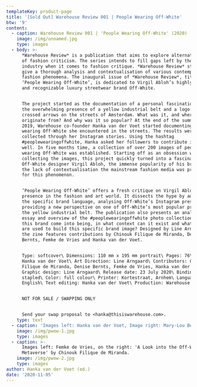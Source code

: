 ```yaml
---
templateKey: product-page
title: '[Sold Out] Warehouse Review 001 | People Wearing Off-White'
btw: '9'
content:
  - caption: Warehouse Review 001 | 'People Wearing Off-White' (2020)
    image: /img/unnamed.jpg
    type: images
  - body: >-
      *Warehouse Review* is a publication that aims to explore alternative modes
      of fashion criticism. The series intends to fill gaps left by the fashion
      industry when it comes to fashion critique. *Warehouse Review* strives to
      give a thorough analysis and contextualisation of various contemporary
      fashion phenomena. The inaugural issue of *Warehouse Review*, titled
      ‘People Wearing Off-White’, is dedicated to Virgil Abloh’s highly visible
      and recognizable luxury streetwear brand Off-White.


      The project started as the documentation of a personal fascination with
      the overwhelming presence of a yellow industrial belt and a logo with
      crossed arrows on the streets of Amsterdam. What was it, and where did it
      originate from? And why was it so popular? At the end of the summer of
      2019, Warehouse co-founder Hanka van der Voet started documenting people
      wearing Off-White she encountered in the streets. The results were
      collected through her Instagram stories. Using the hashtag
      #peoplewearingoffwhite, Hanka asked her followers to contribute images as
      well. In five months time, a collection of over 200 images of people
      wearing Off-White was established. Starting off as an obsession with
      collecting the images, this project quickly turned into a fascination with
      Off-White designer Virgil Abloh, the immense popularity of his brand, and
      the lack of contextualisation the mainstream fashion media was providing
      for this phenomenon.


      ‘People Wearing Off-White’ offers a fresh critique on Virgil Abloh’s
      presence in the fashion and art world. It dissects the hype by addressing
      the specific brand language, analysing Off-White’s Instagram presence and
      providing a new perspective on one of Off-White’s most popular product:
      the yellow industrial belt. The publication also presents an analytical
      essay and overview of the #peoplewearingoffwhite photo collection. How did
      this brand come into being, in what context can it exist and what tactics
      are used to build this specific brand image? Designed by Line Arngaard,
      the zine features contributions by Chinouk Filique de Miranda, Denise
      Bernts, Femke de Vries and Hanka van der Voet.


      Type: softcover\ Dimensions: 110 mm x 195 mm portrait\ Pages: 76\ Editor:
      Hanka van der Voet\ Art Direction: Line Arngaard\ Contributors: Chinouk
      Filique de Miranda, Denise Bernts, Femke de Vries, Hanka van der Voet\
      Graphic design: Line Arngaard\ Release date: 23 July 2020\ Binding:
      stapled\ Color: full colour\ Printer: Kortestraat, Arnhem\ Language:
      English\ Text editing: Hanka van der Voet\ Production: Warehouse


      NOT FOR SALE / SWAPPING ONLY


      Send your swap proposal to <hanka@thisiswarehouse.com>.
    type: text
  - caption: 'Images left: Hanka van der Voet, Image right: Mary-Lou Berkulin.'
    image: /img/pwow-1.jpg
    type: images
  - caption: >-
      Images left: Femke de Vries, on the right: 'A Look into the Off-White
      Metaverse' by Chinouk Filique de Miranda.
    image: /img/pwow-2.jpg
    type: images
author: Hanka van der Voet (ed.)
date: '2020-11-05'
---
```


